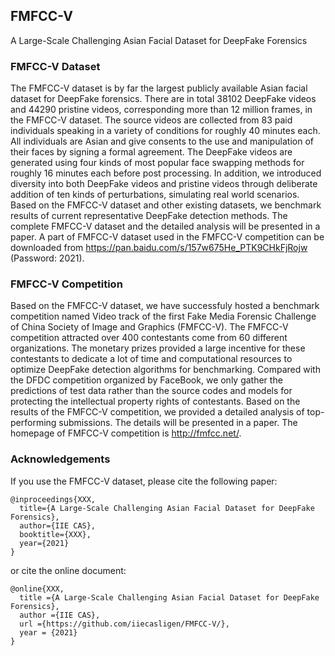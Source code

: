 ## FMFCC-V
A Large-Scale Challenging Asian Facial Dataset for DeepFake Forensics

### FMFCC-V Dataset

The FMFCC-V dataset is by far the largest publicly available Asian facial dataset for DeepFake forensics. There are in total 38102 DeepFake videos and 44290 pristine videos, corresponding more than 12 million frames, in the FMFCC-V dataset. The source videos are collected from 83 paid individuals speaking in a variety of conditions for roughly 40 minutes each. All individuals are Asian and give consents to the use and manipulation of their faces by signing a formal agreement. The DeepFake videos are generated using four kinds of most popular face swapping methods for roughly 16 minutes each before post processing. In addition, we introduced diversity into both DeepFake videos and pristine videos through deliberate addition of ten kinds of perturbations, simulating real world scenarios. Based on the FMFCC-V dataset and other existing datasets, we benchmark results of current representative DeepFake detection methods. The complete FMFCC-V dataset and the detailed analysis will be presented in a paper. A part of FMFCC-V dataset used in the FMFCC-V competition can be downloaded from https://pan.baidu.com/s/157w675He_PTK9CHkFjRojw (Password: 2021).

### FMFCC-V Competition

Based on the FMFCC-V dataset, we have successfuly hosted a benchmark competition named Video track of the first Fake Media Forensic Challenge of China Society of Image and Graphics (FMFCC-V). The FMFCC-V competition attracted over 400 contestants come from 60 different organizations. The monetary prizes provided a large incentive for these contestants to dedicate a lot of time and computational resources to optimize DeepFake detection algorithms for benchmarking. Compared with the DFDC competition organized by FaceBook, we only gather the predictions of test data rather than the source codes and models for protecting the intellectual property rights of contestants. Based on the results of the FMFCC-V competition, we provided a detailed analysis of top-performing submissions. The details will be presented in a paper. The homepage of FMFCC-V competition is http://fmfcc.net/.

### Acknowledgements

If you use the FMFCC-V dataset, please cite the following paper:

	@inproceedings{XXX,
	  title={A Large-Scale Challenging Asian Facial Dataset for DeepFake Forensics},
	  author={IIE CAS},
	  booktitle={XXX},
	  year={2021}
	}

or cite the online document:

	@online{XXX,
	  title ={A Large-Scale Challenging Asian Facial Dataset for DeepFake Forensics},
	  author ={IIE CAS},
	  url ={https://github.com/iiecasligen/FMFCC-V/},
	  year = {2021}
	}

